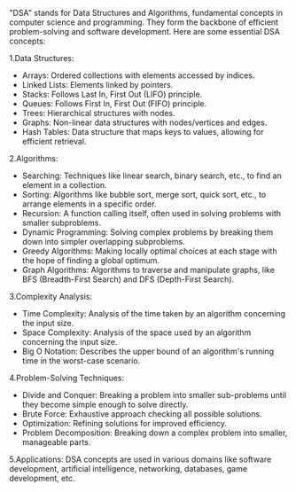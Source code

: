 "DSA" stands for Data Structures and Algorithms, fundamental concepts in computer science and programming. They form the backbone of efficient problem-solving and software development. Here are some essential DSA concepts:

1.Data Structures:
   * Arrays: Ordered collections with elements accessed by indices.
   * Linked Lists: Elements linked by pointers.
   * Stacks: Follows Last In, First Out (LIFO) principle.
   * Queues: Follows First In, First Out (FIFO) principle.
   * Trees: Hierarchical structures with nodes.
   * Graphs: Non-linear data structures with nodes/vertices and edges.
   * Hash Tables: Data structure that maps keys to values, allowing for efficient retrieval.


2.Algorithms:
   * Searching: Techniques like linear search, binary search, etc., to find an element in a collection.
   * Sorting: Algorithms like bubble sort, merge sort, quick sort, etc., to arrange elements in a specific order.
   * Recursion: A function calling itself, often used in solving problems with smaller subproblems.
   * Dynamic Programming: Solving complex problems by breaking them down into simpler overlapping subproblems.
   * Greedy Algorithms: Making locally optimal choices at each stage with the hope of finding a global optimum.
   * Graph Algorithms: Algorithms to traverse and manipulate graphs, like BFS (Breadth-First Search) and DFS (Depth-First Search).

3.Complexity Analysis:
   * Time Complexity: Analysis of the time taken by an algorithm concerning the input size.
   * Space Complexity: Analysis of the space used by an algorithm concerning the input size.
   * Big O Notation: Describes the upper bound of an algorithm's running time in the worst-case scenario.

4.Problem-Solving Techniques:
   * Divide and Conquer: Breaking a problem into smaller sub-problems until they become simple enough to solve directly.
   * Brute Force: Exhaustive approach checking all possible solutions.
   * Optimization: Refining solutions for improved efficiency.
   * Problem Decomposition: Breaking down a complex problem into smaller, manageable parts.

5.Applications:
DSA concepts are used in various domains like software development, artificial intelligence, networking, databases, game development, etc.
